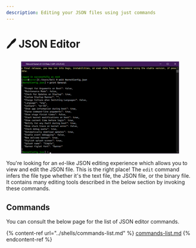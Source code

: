 ```yaml
---
description: Editing your JSON files using just commands
---
```


# 🖊 JSON Editor

<figure><img src="../../../.gitbook/assets/image (18).png" alt=""><figcaption></figcaption></figure>

You're looking for an `ed`-like JSON editing experience which allows you to view and edit the JSON file. This is the right place! The `edit` command infers the file type whether it's the text file, the JSON file, or the binary file. It contains many editing tools described in the below section by invoking these commands.

## Commands

You can consult the below page for the list of JSON editor commands.

{% content-ref url="../shells/commands-list.md" %}
[commands-list.md](../shells/commands-list.md)
{% endcontent-ref %}
